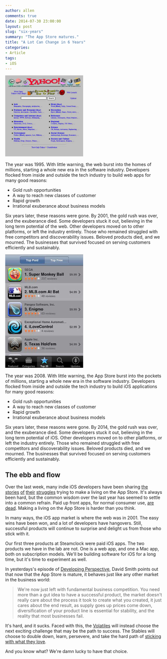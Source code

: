 ```yaml
---
author: allen
comments: true
date: 2014-07-30 23:00:00
layout: post
slug: "six-years"
summary: "The App Store matures."
title: "A Lot Can Change in 6 Years"
categories:
- Article
tags:
- iOS
---
```


<img src='/images/2014/old-yahoo.jpg' style='width:250px'>

The year was 1995. With little warning, the web burst into the homes of millions, starting a whole new era in the software industry. Developers flocked from inside and outside the tech industry to build web apps for many good reasons:

- Gold rush opportunities
- A way to reach new classes of customer
- Rapid growth
- Irrational exuberance about business models

Six years later, these reasons were gone. By 2001, the gold rush was over, and the exuberance died. Some developers stuck it out, believing in the long term potential of the web. Other developers moved on to other platforms, or left the industry entirely. Those who remained struggled with free competitors and discoverability issues. Beloved products died, and we mourned. The businesses that survived focused on serving customers efficiently and sustainably.

<img src='/images/2014/old-appstore.jpg' style='width:250px'>

The year was 2008. With little warning, the App Store burst into the pockets of millions, starting a whole new era in the software industry. Developers flocked from inside and outside the tech industry to build iOS applications for many good reasons:

- Gold rush opportunities
- A way to reach new classes of customer
- Rapid growth
- Irrational exuberance about business models

Six years later, these reasons were gone. By 2014, the gold rush was over, and the exuberance died. Some developers stuck it out, believing in the long term potential of iOS. Other developers moved on to other platforms, or left the industry entirely. Those who remained struggled with free competitors and discoverability issues. Beloved products died, and we mourned. The businesses that survived focused on serving customers efficiently and sustainably.

## The ebb and flow

Over the last week, many indie iOS developers have been sharing [the](http://www.marco.org/2014/07/28/app-rot) [stories](http://blog.jaredsinclair.com/post/93118460565/a-candid-look-at-unreads-first-year) [of](http://pablin.org/2013/06/06/the-ios-appstore-in-2013/) [their](http://michael.burford.net/2014/07/where-are-indie-ios-developers-you-ask.html) [struggles](http://txt.jazzychad.net/gist/19a05ad4e7ef77072b44) trying to make a living on the App Store. It's always been hard, but the common wisdom over the last year has seemed to settle into a common refrain. Paid up front apps, for normal consumer use, [are dead](http://www.marco.org/2013/10/02/yep-paid-apps-are-dead). Making a living on the App Store is harder than you think.

In many ways, the iOS app market is where the web was in 2001. The easy wins have been won, and a lot of developers have hangovers. Still, successful products will continue to surprise and delight us from those who stick with it.

Our first three products at Steamclock were paid iOS apps. The two products we have in the lab are not. One is a web app, and one a Mac app, both on subscription models. We'll be building software for iOS for a long time, but it's time to experiment as well.

In yesterdays's episode of [Developing Perspective](http://developingperspective.com/2014/07/30/192/), David Smith points out that now that the App Store is mature, it behaves just like any other market in the business world:

> We're now just left with fundamental business competition. You need more than a gut idea to have a successful product, the market doesn't really care about the process it took to create what you created, it just cares about the end result, as supply goes up prices come down, diversification of your product line is essential for stability, and the reality that most businesses fail.

It's hard, and it sucks. Faced with this, the [Volatiles](http://randsinrepose.com/archives/stables-and-volatiles/) will instead choose the next exciting challenge that may be the path to success. The Stables will choose to double down, learn, persevere, and take the hard path of [sticking with what they love](http://inessential.com/2014/07/30/why_i_love_indies_and_you_do_too).

And you know what? We're damn lucky to have that choice.